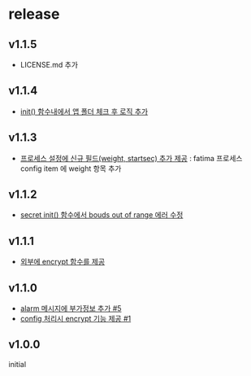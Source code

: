 # release #

## v1.1.5 ##
- LICENSE.md 추가

## v1.1.4 ##
- [init() 함수내에서 앱 폴더 체크 후 로직 추가](https://github.com/fatima-go/fatima-core/issues/16)

## v1.1.3 ##
- [프로세스 설정에 신규 필드(weight, startsec) 추가 제공](https://github.com/fatima-go/fatima-core/issues/13) : fatima 프로세스 config item 에 weight 항목 추가

## v1.1.2 ##
- [secret init() 함수에서 bouds out of range 에러 수정](https://github.com/fatima-go/fatima-core/issues/8)

## v1.1.1 ##
- [외부에 encrypt 함수를 제공](https://github.com/fatima-go/fatima-core/issues/6)

## v1.1.0 ##
- [alarm 메시지에 부가정보 추가 #5](https://github.com/fatima-go/fatima-core/issues/5)
- [config 처리시 encrypt 기능 제공 #1](https://github.com/fatima-go/fatima-core/issues/1)

## v1.0.0 ##
initial